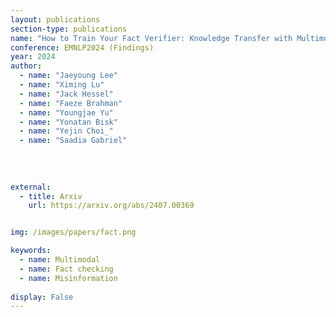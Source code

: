 ```yaml
---
layout: publications
section-type: publications
name: "How to Train Your Fact Verifier: Knowledge Transfer with Multimodal Open Models"
conference: EMNLP2024 (Findings)
year: 2024
author:
  - name: "Jaeyoung Lee"
  - name: "Ximing Lu"
  - name: "Jack Hessel"
  - name: "Faeze Brahman"
  - name: "Youngjae Yu"
  - name: "Yonatan Bisk"
  - name: "Yejin Choi_"
  - name: "Saadia Gabriel"
  
  
  
  
external:
  - title: Arxiv
    url: https://arxiv.org/abs/2407.00369


img: /images/papers/fact.png

keywords:
  - name: Multimodal
  - name: Fact checking
  - name: Misinformation
  
display: False
---
```

